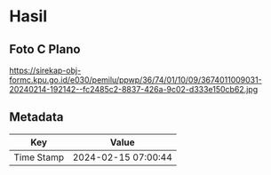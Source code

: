 # Hasil

## Foto C Plano

https://sirekap-obj-formc.kpu.go.id/e030/pemilu/ppwp/36/74/01/10/09/3674011009031-20240214-192142--fc2485c2-8837-426a-9c02-d333e150cb62.jpg


## Metadata

| Key        | Value               |
| ---------- | ------------------- |
| Time Stamp | 2024-02-15 07:00:44 |



